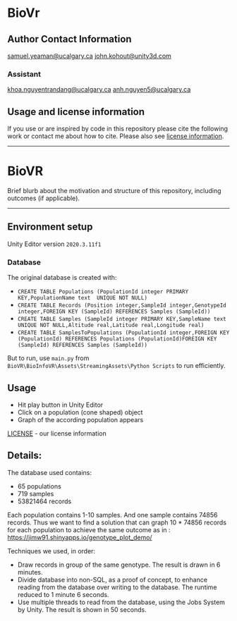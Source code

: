 # BioVr

## Author Contact Information


samuel.yeaman@ucalgary.ca
john.kohout@unity3d.com

### Assistant
khoa.nguyentrandang@ucalgary.ca
anh.nguyen5@ucalgary.ca

## Usage and license information

If you use or are inspired by code in this repository please cite the following work or contact me about how to cite. Please also see [license information](LICENSE).

---

# BioVR

Brief blurb about the motivation and structure of this repository, including outcomes (if applicable).

---

## Environment setup

Unity Editor version `2020.3.11f1`

### Database
The original database is created with:

- `CREATE TABLE Populations (PopulationId integer PRIMARY KEY,PopulationName text  UNIQUE NOT NULL)`
- `CREATE TABLE Records (Position integer,SampleId integer,GenotypeId integer,FOREIGN KEY (SampleId) REFERENCES Samples (SampleId))`
- `CREATE TABLE Samples (SampleId integer PRIMARY KEY,SampleName text UNIQUE NOT NULL,Altitude real,Latitude real,Longitude real)`
- `CREATE TABLE SamplesToPopulations (PopulationId integer,FOREIGN KEY (PopulationId) REFERENCES Populations (PopulationId)FOREIGN KEY (SampleId) REFERENCES Samples (SampleId))`

But to run, use `main.py` from `BioVR\BioInfoVR\Assets\StreamingAssets\Python Scripts` to run efficiently.
 
## Usage

- Hit play button in Unity Editor
- Click on a population (cone shaped) object
- Graph of the according population appears

[LICENSE](LICENSE) - our license information

## Details:

The database used contains:

- 65 populations
- 719 samples
- 53821464 records

Each population contains 1-10 samples. And one sample contains 74856 records. Thus we want to find a solution that can graph 10 * 74856 records for each population to achieve the same outcome as in : https://jimw91.shinyapps.io/genotype_plot_demo/

Techniques we used, in order:

- Draw records in group of the same genotype. The result is drawn in 6 minutes.
- Divide database into non-SQL, as a proof of concept, to enhance reading from the database over writing to the database. The runtime reduced to 1 minute 6 seconds.
- Use multiple threads to read from the database, using the Jobs System by Unity. The result is shown in 50 seconds.


